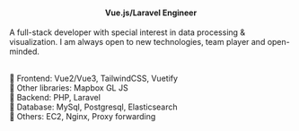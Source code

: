 <h4 align='center'>
  Vue.js/Laravel Engineer 
</h4>


<p>
A full-stack developer with special interest in data processing & visualization. I am always open to new technologies, team player and open-minded.
</p>

<br>🔸 Frontend: Vue2/Vue3, TailwindCSS, Vuetify
<br>🔸 Other libraries: Mapbox GL JS
<br>🔸 Backend: PHP, Laravel
<br>🔸 Database: MySql, Postgresql, Elasticsearch
<br>🔸 Others: EC2, Nginx, Proxy forwarding

